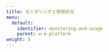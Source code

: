 ```yaml
---
title: モニタリングと使用状況
menu:
  default:
    identifier: monitoring-and-usage
    parent: w-b-platform
weight: 5
---
```


